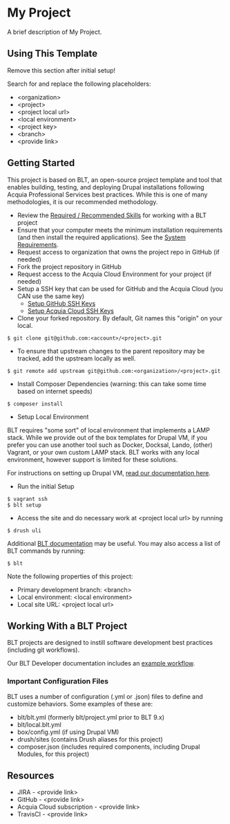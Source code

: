 # My Project

A brief description of My Project.

## Using This Template

Remove this section after initial setup!

Search for and replace the following placeholders:

* \<organization>
* \<project>
* \<project local url>
* \<local environment>
* \<project key>
* \<branch>
* \<provide link>

## Getting Started

This project is based on BLT, an open-source project template and tool that enables building, testing, and deploying Drupal installations following Acquia Professional Services best practices. While this is one of many methodologies, it is our recommended methodology. 

* Review the [Required / Recommended Skills](http://blt.readthedocs.io/en/latest/readme/skills) for working with a BLT project
* Ensure that your computer meets the minimum installation requirements (and then install the required applications). See the [System Requirements](http://blt.readthedocs.io/en/latest/INSTALL/#system-requirements).
* Request access to organization that owns the project repo in GitHub (if needed)
* Fork the project repository in GitHub
* Request access to the Acquia Cloud Environment for your project (if needed)
* Setup a SSH key that can be used for GitHub and the Acquia Cloud (you CAN use the same key)
    * [Setup GitHub SSH Keys](https://help.github.com/articles/adding-a-new-ssh-key-to-your-github-account/)
    * [Setup Acquia Cloud SSH Keys](https://docs.acquia.com/acquia-cloud/ssh/generate)
* Clone your forked repository. By default, Git names this "origin" on your local.
```
$ git clone git@github.com:<account>/<project>.git
```
* To ensure that upstream changes to the parent repository may be tracked, add the upstream locally as well.
```
$ git remote add upstream git@github.com:<organization>/<project>.git
```
* Install Composer Dependencies (warning: this can take some time based on internet speeds)
```
$ composer install
```
* Setup Local Environment 

BLT requires "some sort" of local environment that implements a LAMP stack. While we provide out of the box templates for Drupal VM, if you prefer you can use another tool such as Docker, Docksal, Lando, (other) Vagrant, or your own custom LAMP stack. BLT works with any local environment, however support is limited for these solutions.

For instructions on setting up Drupal VM, [read our documentation here](http://blt.readthedocs.io/en/9.x/readme/local-development/#using-drupal-vm-for-blt-generated-projects).

* Run the initial Setup
```
$ vagrant ssh
$ blt setup
``` 
* Access the site and do necessary work at \<project local url> by running

```
$ drush uli
```

Additional [BLT documentation](http://blt.readthedocs.io) may be useful. You may also access a list of BLT commands by running:
```
$ blt
``` 

Note the following properties of this project:
* Primary development branch: \<branch>
* Local environment: \<local environment>
* Local site URL: \<project local url>

## Working With a BLT Project

BLT projects are designed to instill software development best practices (including git workflows). 

Our BLT Developer documentation includes an [example workflow](http://blt.readthedocs.io/en/latest/readme/dev-workflow/#workflow-example-local-development).

### Important Configuration Files

BLT uses a number of configuration (.yml or .json) files to define and customize behaviors. Some examples of these are:

* blt/blt.yml (formerly blt/project.yml prior to BLT 9.x)
* blt/local.blt.yml
* box/config.yml (if using Drupal VM)
* drush/sites (contains Drush aliases for this project)
* composer.json (includes required components, including Drupal Modules, for this project)

## Resources

* JIRA - \<provide link>
* GitHub - \<provide link>
* Acquia Cloud subscription - \<provide link>
* TravisCI - \<provide link>
